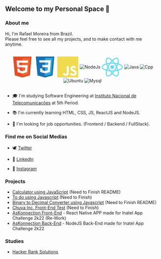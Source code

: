 ## Welcome to my Personal Space  👋

### About me
<p>
  Hi, I'm Rafael Moreira from Brazil.<br>
  Please feel free to see all my projects, and to make contact with me anytime.
</p>

<div style="display: inline_block" align="center"><br>
  <img align="center" alt="HTML" height="70" width="70" src="https://raw.githubusercontent.com/devicons/devicon/master/icons/html5/html5-original.svg">
  <img align="center" alt="CSS" height="70" width="70" src="https://raw.githubusercontent.com/devicons/devicon/master/icons/css3/css3-original.svg">
  <img align="center" alt="Js" height="70" width="70" src="https://raw.githubusercontent.com/devicons/devicon/master/icons/javascript/javascript-plain.svg">
  <img align="center" alt="NodeJs" height="70" width="70" src="https://cdn.jsdelivr.net/gh/devicons/devicon/icons/nodejs/nodejs-plain.svg">
  <img align="center" alt="React" height="70" width="70" src="https://raw.githubusercontent.com/devicons/devicon/master/icons/react/react-original.svg">
  <img align="center" alt="Java" height="70" width="70" src="https://cdn.jsdelivr.net/gh/devicons/devicon/icons/python/python-original.svg">
  <img align="center" alt="Cpp" height="70" width="70" src="https://cdn.jsdelivr.net/gh/devicons/devicon/icons/cplusplus/cplusplus-original.svg">
  <img align="center" alt="Ubuntu" height="70" width="70" src="https://cdn.jsdelivr.net/gh/devicons/devicon/icons/ubuntu/ubuntu-plain.svg">
  <img align="center" alt="Mysql" height="70" width="70" src="https://cdn.jsdelivr.net/gh/devicons/devicon/icons/mysql/mysql-original.svg">
</div>
<br>

- 🎓 I'm studying Software Engineering at <a href="https://inatel.br/home/" target="_blank"> Instituto Nacional de Telecomunicações</a> at 5th Period.</a>

- 📚 I'm currently learning HTML, CSS, JS, ReactJS and NodeJS.

- 💼 I'm looking for job opportunities. (Frontend / Backend / FullStack).

### Find me on Social Medias

- 🕊  <a href="https://twitter.com/vonot16" targert="_blank" >Twitter </a>

- 💼 <a href="https://www.linkedin.com/in/vonot/" targert="_blank" >LinkedIn </a>

- 🤳 <a href="https://www.instagram.com/vonot16/" targert="_blank" >Instagram </a>

### Projects

- <a href="https://github.com/vonot16/javascriptCalculator">Calculator using JavaScript</a> (Need to Finish README)
- <a href="https://github.com/vonot16/javascriptTodo">To do using Javascript</a> (Need to Finish)
- <a href="https://github.com/vonot16/binary2decimal">Binary to Decimal Converter using Javascript</a> (Need to Finish README)
- <a href="https://github.com/vonot16/chuva-front-end-exercise">Chuva Inc. Front-End Test</a> (Need to Finish)
- <a href="https://github.com/vonot16/askonnection-front-end">AsKonnection Front-End</a> - React Native APP made for Inatel App Challenge 2k22 (Re-Work)
- <a href="https://github.com/vonot16/askonnection-back-end">AsKonnection Back-End</a> - NodeJS Back-End made for Inatel App Challenge 2k22

### Studies
- <a href="https://github.com/vonot16/hacker-rank">Hacker Rank Solutions</a>
